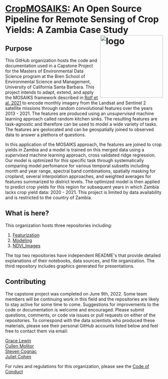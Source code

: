 # [CropMOSAIKS:](https://bren.ucsb.edu/projects/open-source-pipeline-remote-sensing-crop-yields-under-environmental-change-sub-saharan) An Open Source Pipeline for Remote Sensing of Crop Yields: A Zambia Case Study <img src="https://github.com/cropmosaiks/NDVI_Images/blob/main/images/cropMOSAIKS_hex.png?raw=true" alt="logo" align="right" height=200px/>

## Purpose

This GitHub organization hosts the code and documentation used in a Capstone Project for the Masters of Environmental Data Science program at the Bren School of Environmental Science and Management, University of California Santa Barbara. This project intends to adapt, extend, and apply the MOSAIKS framework described in [Rolf et al. 2021](https://www.nature.com/articles/s41467-021-24638-z) to encode monthly imagery from the Landsat and Sentinel 2 satellite missions through random convolutional features over the years 2013 - 2021. The features are produced using an _unsupervised_ machine learning approach called random kitchen sinks. The resulting features are task-agnostic and therefore can be used to model a wide variety of tasks. The features are geolocated and can be geospatially joined to observed data to answer a plethora of questions. 

In this application of the MOSAIKS approach, the features are joined to crop yields in Zambia and a model is trained on this merged data using a _supervised_ machine learning approach, cross validated ridge regression. Our model is optimized for this specific task through systematically comparing model perfomance for various temporal subsetts including month and year range, spectral band combinations, spatially masking for cropland, several interpolation approaches, and weighted averages for features summarized to district levels. The optimized model is then applied to predict crop yields for this region for subsequent years in which Zambia lacks crop yield data: 2020 - 2021. This project is limited by data availability and is restricted to the country of Zambia.

## What is here?

This organization hosts three repositories including:
 1. [Featurization](https://github.com/cropmosaiks/Featurization)
 2. [Modeling](https://github.com/cropmosaiks/Modeling)
 3. [NDVI_Images](https://github.com/cropmosaiks/NDVI_Images)

The top two repositories have independent README's that provide detailed explanations of their notebooks, data sources, and file organization. The third repository includes graphics generated for presentations.

## Contributing

The capstone project was completed on June 9th, 2022. Some team members will be continuing work in this field and the repositories are likely to stay active for some time to come. Suggestions for improvements to the code or documentation is welcome and encouraged. Please submit questions, comments, or code via issues or pull requests on either of the repositories. To correspond with the data scientists who produced these materials, please see their personal GitHub accounts listed below and feel free to contact them via email:

[Grace Lewin](https://github.com/gracelewin)\
[Cullen Molitor](https://github.com/cullen-molitor)\
[Steven Cognac](https://github.com/cognack)\
[Juliet Cohen](https://github.com/julietcohen)

For rules and regulations for this organization, please see the [Code of Conduct](https://github.com/cropmosaiks/.github/blob/main/CODE_OF_CONDUCT.md)
